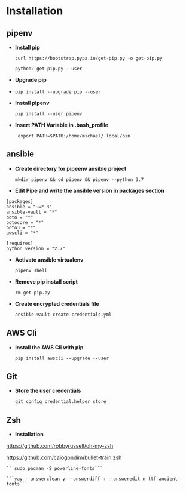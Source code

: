 # Installation 
 
## pipenv 
 
 * **Install pip** 
 
    ```curl https://bootstrap.pypa.io/get-pip.py -o get-pip.py``` 
 
    ```python2 get-pip.py --user``` 
     
 * **Upgrade pip** 
  
 * ```pip install --upgrade pip --user``` 
 
 * **Install pipenv** 
 
    ``` pip install --user pipenv ``` 
 
 * **Insert PATH Variable in .bash_profile** 
 
    ``` export PATH=$PATH:/home/michael/.local/bin``` 
 
## ansible 
 
 * **Create directory for pipeenv ansible project** 
 
    ``` mkdir pipenv && cd pipenv && pipenv --python 3.7 ``` 
 
 * **Edit Pipe and  write the ansible version in packages section** 
 
``` 
[packages] 
ansible = "~=2.8" 
ansible-vault = "*" 
boto = "*" 
botocore = "*" 
boto3 = "*" 
awscli = "*" 
 
[requires] 
python_version = "2.7" 
``` 
     
  * **Activate ansible virtualenv** 
 
    ```pipenv shell ``` 
 
  * **Remove pip install script** 
 
    ```rm get-pip.py``` 
 
  * **Create encrypted credentials file** 
 
    ```ansible-vault create credentials.yml``` 
 
## AWS Cli 
 
  * **Install the AWS Cli with pip** 
 
    ```pip install awscli --upgrade --user``` 
 
## Git 
 
  * **Store the user credentials** 
 
    ```git config credential.helper store``` 
 
## Zsh     
  * **Installation**
  
  https://github.com/robbyrussell/oh-my-zsh
  
  https://github.com/caiogondim/bullet-train.zsh
  
    ```sudo pacman -S powerline-fonts```
 
    ```yay --answerclean y --answerdiff n --answeredit n ttf-ancient-fonts``` 
